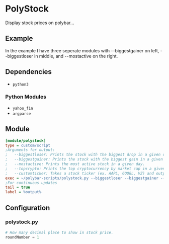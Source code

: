 # PolyStock
Display stock prices on polybar...

## Example

In the example I have three seperate modules with --biggestgainer on left, --biggestloser in middle, and --mostactive on the right.
## Dependencies
* `python3`

### Python Modules
* `yahoo_fin`
* `argparse`

## Module
```ini
[module/polystock]
type = custom/script
;Arguments for output:
;   --biggestloser: Prints the stock with the biggest drop in a given day.
;   --biggestgainer: Prints the stock with the biggest gain in a given day.
;   --mostactive: Prints the most active stock in a given day.
;   --topcrypto: Prints the top cryptocurrency by market cap in a given day.
;   --customticker: Takes a stock ticker (ex. AAPL, GOOGL, VZ) and outputs the live price of that stock.
exec = ~/polybar-scripts/polystock.py --biggestloser --biggestgainer --mostactive --topcrypto --customticker AAPL
;For continuous updates
tail = true
label = %output%
```

## Configuration

### polystock.py

```python
# How many decimal place to show in stock price.
roundNumber = 1
```



